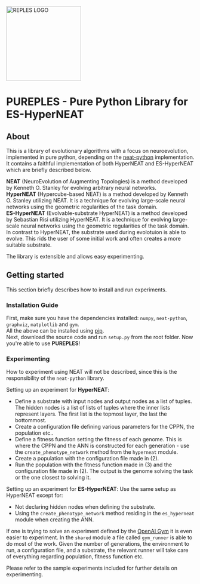 <img src="https://github.com/ukuleleplayer/pureples/blob/master/PUREPLES.png" alt="REPLES LOGO" width="200" height="200">

PUREPLES - Pure Python Library for ES-HyperNEAT
===============================================

About
-----
This is a library of evolutionary algorithms with a focus on neuroevolution, implemented in pure python, depending on the [neat-python](https://github.com/CodeReclaimers/neat-python) implementation. It contains a faithful implementation of both HyperNEAT and ES-HyperNEAT which are briefly described below.

**NEAT** (NeuroEvolution of Augmenting Topologies) is a method developed by Kenneth O. Stanley for evolving arbitrary neural networks.  
**HyperNEAT** (Hypercube-based NEAT) is a method developed by Kenneth O. Stanley utilizing NEAT. It is a technique for evolving large-scale neural networks using the geometric regularities of the task domain.  
**ES-HyperNEAT** (Evolvable-substrate HyperNEAT) is a method developed by Sebastian Risi utilizing HyperNEAT. It is a technique for evolving large-scale neural networks using the geometric regularities of the task domain. In contrast to HyperNEAT, the substrate used during evolotuion is able to evolve. This rids the user of some initial work and often creates a more suitable substrate.

The library is extensible and allows easy experimenting.

Getting started
---------------
This section briefly describes how to install and run experiments.  

### Installation Guide
First, make sure you have the dependencies installed: `numpy`, `neat-python`, `graphviz`, `matplotlib` and `gym`.  
All the above can be installed using [pip](https://pip.pypa.io/en/stable/installing/).  
Next, download the source code and run `setup.py` from the root folder. Now you're able to use **PUREPLES**!

### Experimenting
How to experiment using NEAT will not be described, since this is the responsibility of the `neat-python` library.

Setting up an experiment for **HyperNEAT**:
* Define a substrate with input nodes and output nodes as a list of tuples. The hidden nodes is a list of lists of tuples where the inner lists represent layers. The first list is the topmost layer, the last the bottommost.
* Create a configuration file defining various parameters for the CPPN, the population etc..
* Define a fitness function setting the fitness of each genome. This is where the CPPN and the ANN is constructed for each generation - use the `create_phenotype_network` method from the `hyperneat` module.
* Create a population with the configuration file made in (2).
* Run the population with the fitness function made in (3) and the configuration file made in (2). The output is the genome solving the task or the one closest to solving it.

Setting up an experiment for **ES-HyperNEAT**:
Use the same setup as HyperNEAT except for:
* Not declaring hidden nodes when defining the substrate.
* Using the `create_phenotype_network` method residing in the `es_hyperneat` module when creating the ANN.

If one is trying to solve an experiment defined by the [OpenAI Gym](https://gym.openai.com/) it is even easier to experiment. In the `shared` module a file called `gym_runner` is able to do most of the work. Given the number of generations, the environment to run, a configuration file, and a substrate, the relevant runner will take care of everything regarding population, fitness function etc.

Please refer to the sample experiments included for further details on experimenting.

